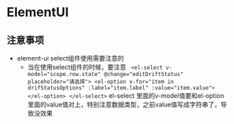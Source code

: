 # ElementUI

## 注意事项
   - element-ui select组件使用需要注意的
     + 当在使用select组件的时候，要注意
     ` <el-select v-model="scope.row.state"
                               @change="editDriftStatus"
                               placeholder="请选择">
            <el-option v-for="item in drifStatusOptions"
                                   :label="item.label"
                                   :value="item.value">
            </el-option>
        </el-select>`
       el-select  里面的v-model值要和el-option里面的value值对上，特别注意数据类型，之前value值写成字符串了，导致没效果      
